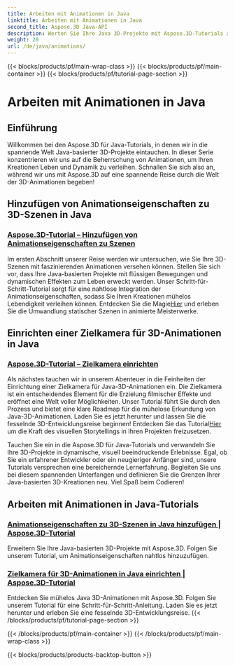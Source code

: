 ```yaml
---
title: Arbeiten mit Animationen in Java
linktitle: Arbeiten mit Animationen in Java
second_title: Aspose.3D Java-API
description: Werten Sie Ihre Java 3D-Projekte mit Aspose.3D-Tutorials auf! Erfahren Sie, wie Sie Animationseigenschaften hinzufügen und Zielkameras nahtlos für eine fesselnde 3D-Entwicklung einrichten.
weight: 20
url: /de/java/animations/
---
```


{{< blocks/products/pf/main-wrap-class >}}
{{< blocks/products/pf/main-container >}}
{{< blocks/products/pf/tutorial-page-section >}}

# Arbeiten mit Animationen in Java

## Einführung

Willkommen bei den Aspose.3D für Java-Tutorials, in denen wir in die spannende Welt Java-basierter 3D-Projekte eintauchen. In dieser Serie konzentrieren wir uns auf die Beherrschung von Animationen, um Ihren Kreationen Leben und Dynamik zu verleihen. Schnallen Sie sich also an, während wir uns mit Aspose.3D auf eine spannende Reise durch die Welt der 3D-Animationen begeben!

## Hinzufügen von Animationseigenschaften zu 3D-Szenen in Java

### [Aspose.3D-Tutorial – Hinzufügen von Animationseigenschaften zu Szenen](./add-animation-properties-to-scenes/)

 Im ersten Abschnitt unserer Reise werden wir untersuchen, wie Sie Ihre 3D-Szenen mit faszinierenden Animationen versehen können. Stellen Sie sich vor, dass Ihre Java-basierten Projekte mit flüssigen Bewegungen und dynamischen Effekten zum Leben erweckt werden. Unser Schritt-für-Schritt-Tutorial sorgt für eine nahtlose Integration der Animationseigenschaften, sodass Sie Ihren Kreationen mühelos Lebendigkeit verleihen können. Entdecken Sie die Magie[Hier](./add-animation-properties-to-scenes/) und erleben Sie die Umwandlung statischer Szenen in animierte Meisterwerke.

## Einrichten einer Zielkamera für 3D-Animationen in Java

### [Aspose.3D-Tutorial – Zielkamera einrichten](./set-up-target-camera/)

Als nächstes tauchen wir in unserem Abenteuer in die Feinheiten der Einrichtung einer Zielkamera für Java-3D-Animationen ein. Die Zielkamera ist ein entscheidendes Element für die Erzielung filmischer Effekte und eröffnet eine Welt voller Möglichkeiten. Unser Tutorial führt Sie durch den Prozess und bietet eine klare Roadmap für die mühelose Erkundung von Java-3D-Animationen. Laden Sie es jetzt herunter und lassen Sie die fesselnde 3D-Entwicklungsreise beginnen! Entdecken Sie das Tutorial[Hier](./set-up-target-camera/) um die Kraft des visuellen Storytellings in Ihren Projekten freizusetzen.

Tauchen Sie ein in die Aspose.3D für Java-Tutorials und verwandeln Sie Ihre 3D-Projekte in dynamische, visuell beeindruckende Erlebnisse. Egal, ob Sie ein erfahrener Entwickler oder ein neugieriger Anfänger sind, unsere Tutorials versprechen eine bereichernde Lernerfahrung. Begleiten Sie uns bei diesem spannenden Unterfangen und definieren Sie die Grenzen Ihrer Java-basierten 3D-Kreationen neu. Viel Spaß beim Codieren!

## Arbeiten mit Animationen in Java-Tutorials
### [Animationseigenschaften zu 3D-Szenen in Java hinzufügen | Aspose.3D-Tutorial](./add-animation-properties-to-scenes/)
Erweitern Sie Ihre Java-basierten 3D-Projekte mit Aspose.3D. Folgen Sie unserem Tutorial, um Animationseigenschaften nahtlos hinzuzufügen.
### [Zielkamera für 3D-Animationen in Java einrichten | Aspose.3D-Tutorial](./set-up-target-camera/)
Entdecken Sie mühelos Java 3D-Animationen mit Aspose.3D. Folgen Sie unserem Tutorial für eine Schritt-für-Schritt-Anleitung. Laden Sie es jetzt herunter und erleben Sie eine fesselnde 3D-Entwicklungsreise.
{{< /blocks/products/pf/tutorial-page-section >}}

{{< /blocks/products/pf/main-container >}}
{{< /blocks/products/pf/main-wrap-class >}}

{{< blocks/products/products-backtop-button >}}
